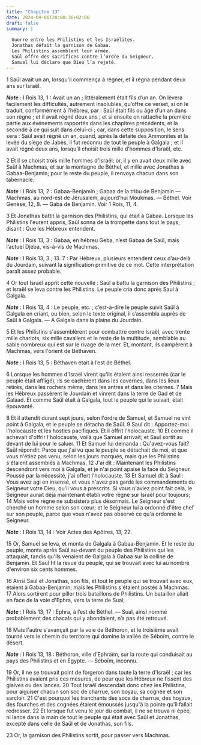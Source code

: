 ```yaml
---
title: "Chapitre 13"
date: 2024-09-06T20:00:36+02:00
draft: false
summary: |
  
  Guerre entre les Philistins et les Israélites.
  Jonathas défait la garnison de Gabaa.
  Les Philistins assemblent leur armée.
  Saül offre des sacrifices contre l’ordre du Seigneur.
  Samuel lui déclare que Dieu l’a rejeté.
---
```



1 Saül avait un an, lorsqu'il commença à régner, et il régna pendant deux ans sur Israël.

***Note*** :  I Rois 13, 1 : Avait un an ; littéralement était fils d’un an. On lèvera facilement les difficultés, autrement insolubles, qu’offre ce verset, si on le traduit, conformément à l’hébreu, par : Saül était fils ou âgé d’un an dans son règne ; et il avait régné deux ans ; et si ensuite on rattache la première partie aux événements rapportés dans les chapitres précédents, et la seconde à ce qui suit dans celui-ci ; car, dans cette supposition, le sens sera : Saül avait régné un an, quand, après la défaite des Ammonites et la levée du siège de Jabès, il fut reconnu de tout le peuple à Galgala ; et il avait régné deux ans, lorsqu’il choisit trois mille d’hommes d’Israël, etc.


2 Et il se choisit trois mille hommes d'Israël; or, il y en avait deux mille avec Saül à Machmas, et sur la montagne de Béthel, et mille avec Jonathas à Gabaa-Benjamin; pour le reste du peuple, il renvoya chacun dans son tabernacle.

***Note*** :  I Rois 13, 2 : Gabaa-Benjamin ; Gabaa de la tribu de Benjamin ― Machmas, au nord-est de Jérusalem, aujourd’hui Moukmas. ― Béthel. Voir Genèse, 12, 8. ― Gaba de Benjamin. Voir 1 Rois, 11, 4.

3 Et Jonathas battit la garnison des Philistins, qui était à Gabaa. Lorsque les Philistins l'eurent appris, Saül sonna de la trompette dans tout le pays, disant : Que les Hébreux entendent.

***Note*** :  I Rois 13, 3 : Gabaa, en hébreu Geba, n’est Gabaa de Saül, mais l’actuel Djeba, vis-à-vis de Machmas.

***Note*** :  I Rois 13, 3 ; 13. 7 : Par Hébreux, plusieurs entendent ceux d’au-delà du Jourdain, suivant la signification primitive de ce mot. Cette interprétation paraît assez probable.

4 Or tout Israël apprit cette nouvelle : Saül a battu la garnison des Philistins ; et Israël se leva contre les Philistins. Le peuple cria donc après Saul à Galgala.

***Note*** :  I Rois 13, 4 : Le peuple, etc. ; c’est-à-dire le peuple suivit Saül à Galgala en criant, ou bien, selon le texte original, il s’assembla auprès de Saül à Galgala. ― A Galgala dans la plaine du Jourdain.


5 Et les Philistins s'assemblèrent pour combattre contre Israël, avec trente mille chariots, six mille cavaliers et le reste de la multitude, semblable au sable nombreux qui est sur le rivage de la mer. Et, montant, ils campèrent à Machmas, vers l'orient de Béthaven.

***Note*** :  I Rois 13, 5 : Béthaven était à l’est de Béthel.

6 Lorsque les hommes d'Israël virent qu'ils étaient ainsi resserrés (car le peuple était affligé), ils se cachèrent dans les cavernes, dans les lieux retirés, dans les rochers même, dans les antres et dans les citernes. 7 Mais les Hébreux passèrent le Jourdain et vinrent dans la terre de Gad et de Galaad. Et comme Saül était à Galgala, tout le peuple qui le suivait, était épouvanté.


8 Et il attendit durant sept jours, selon l'ordre de Samuel, et Samuel ne vint point à Galgala, et le peuple se détacha de Saül. 9 Saul dit : Apportez-moi l'holocauste et les hosties pacifiques. Et il offrit l'holocauste. 10 Et comme il achevait d'offrir l'holocauste, voilà que Samuel arrivait; et Saul sortit au devant de lui pour le saluer. 11 Et Samuel lui demanda : Qu'avez-vous fait? Saül répondit: Parce que j'ai vu que le peuple se détachait de moi, et que vous n'étiez pas venu, selon les jours marqués, mais que les Philistins s'étaient assemblés à Machmas, 12 J'ai dit : Maintenant les Philistins descendront vers moi à Galgala, et je n'ai point apaisé la face du Seigneur. Poussé par la nécessité, j'ai offert l'holocauste. 13 Et Samuel dit à Saul : Vous avez agi en insensé, et vous n'avez pas gardé les commandements du Seigneur votre Dieu, qu'il vous a prescrits. Si vous n'aviez point fait cela, le Seigneur aurait déjà maintenant établi votre règne sur Israël pour toujours; 14 Mais votre règne ne subsistera
plus désormais. Le Seigneur s'est cherché un homme selon son cœur; et le Seigneur lui a ordonné d'être chef sur son peuple, parce que vous n'avez pas observé ce qu'a ordonné le Seigneur.

***Note*** :  I Rois 13, 14 : Voir Actes des Apôtres, 13, 22.


15 Or, Samuel se leva, et monta de Galgala à Gabaa-Benjamin. Et le reste du peuple, monta après Saül au-devant du peuple des Philistins qui les attaquait, tandis qu'ils venaient de Galgala à Gabaa sur la colline de Benjamin. Et Saül fit la revue du peuple, qui se trouvait avec lui au nombre d'environ six cents hommes.


16 Ainsi Saül et Jonathas, son fils, et tout le peuple qui se trouvait avec eux, étaient à Gabaa-Benjamin; mais les Philistins s'étaient postés à Machmas. 17 Alors sortirent pour piller trois bataillons de Philistins. Un bataillon allait en face de la voie d'Ephra, vers la terre de Sual;

***Note*** :  I Rois 13, 17 : Ephra, à l’est de Béthel. ― Sual, ainsi nommé probablement des chacals qui y abondaient, n’a pas été retrouvé.

18 Mais l'autre s'avançait par la voie de Béthoron, et le troisième avait tourné vers le chemin du territoire qui domine la vallée de Séboïm, contre le désert.

***Note*** :  I Rois 13, 18 : Béthoron, ville d’Ephraïm, sur la route qui conduisait au pays des Philistins et en Egypte. ― Séboïm, inconnu.

19 Or, il ne se trouvait point de forgeron dans toute la terre d'Israël ; car les Philistins avaient pris ces mesures, de peur que les Hébreux ne fissent des glaives ou des lances. 20 Tout Israël descendait donc chez les Philistins, pour aiguiser chacun son soc de charrue, son boyau, sa cognée et son sarcloir. 21 C'est pourquoi les tranchants des socs de charrue, des hoyaux, des fourches et des cognées étaient émoussés jusqu'à la pointe qu'il fallait redresser. 22 Et lorsque fut venu le jour du combat, il ne se trouva ni épée, ni lance dans la main de tout le peuple qui était avec Saül et Jonathas, excepté dans celle de Saül et de Jonathas, son fils.


23 Or, la garnison des Philistins sortit, pour passer vers Machmas.

